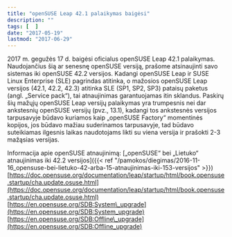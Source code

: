 ```yaml
---
title: "openSUSE Leap 42.1 palaikymas baigėsi"
description: ""
tags: [  ]
date: "2017-05-19"
lastmod: "2017-06-29"
---
```

2017 m. gegužės 17 d. baigėsi oficialus openSUSE Leap 42.1 palaikymas. Naudojančius šią ar senesnę openSUSE versiją, prašome atsinaujinti savo sistemas iki openSUSE 42.2 versijos. Kadangi openSUSE Leap ir SUSE Linux Enterprise (SLE) pagrindas atitinka, o mažosios openSUSE Leap versijos (42.1, 42.2, 42.3) atitinka SLE (SP1, SP2, SP3) pataisų paketus (angl. „Service pack“), tai atnaujinimas garantuojamas itin sklandus. Paskirų šių mažųjų openSUSE Leap versijų palaikymas yra trumpesnis nei dar ankstesnių openSUSE versijų (pvz., 13.1), kadangi tos ankstesnės versijos tarpusavyje būdavo kuriamos kaip „openSUSE Factory“ momentinės kopijos, jos būdavo mažiau suderinamos tarpusavyje, tad būdavo suteikiamas ilgesnis laikas naudotojams likti su viena versija ir prašokti 2-3 mažąsias versijas.

Informacija apie openSUSE atnaujinimą:
[„openSUSE“ bei „Lietuko“ atnaujinimas iki 42.2 versijos]({{< ref "/pamokos/diegimas/2016-11-16_opensuse-bei-lietuko-42-arba-15-atnaujinimas-iki-153-versijos" >}}) 
[https://doc.opensuse.org/documentation/leap/startup/html/book.opensuse.startup/cha.update.osuse.html](https://doc.opensuse.org/documentation/leap/startup/html/book.opensuse.startup/cha.update.osuse.html)
[https://en.opensuse.org/SDB:System\_upgrade](https://en.opensuse.org/SDB:System_upgrade)
[https://en.opensuse.org/SDB:Offline\_upgrade](https://en.opensuse.org/SDB:Offline_upgrade)
